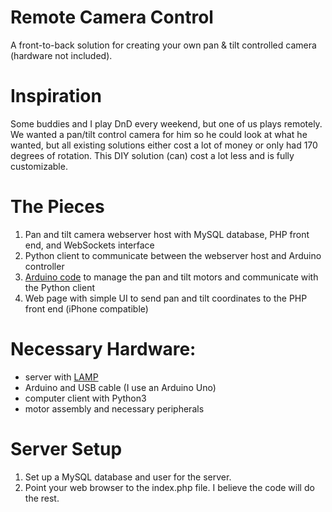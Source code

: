 # Remote Camera Control
A front-to-back solution for creating your own pan & tilt controlled camera (hardware not included).

# Inspiration
Some buddies and I play DnD every weekend, but one of us plays remotely. We wanted a pan/tilt control camera for him so he could look at what he wanted, but all existing solutions either cost a lot of money or only had 170 degrees of rotation. This DIY solution (can) cost a lot less and is fully customizable.

# The Pieces
1. Pan and tilt camera webserver host with MySQL database, PHP front end, and WebSockets interface
2. Python client to communicate between the webserver host and Arduino controller
3. [Arduino code](https://github.com/gladclef/ArduinoPanAndTiltControl) to manage the pan and tilt motors and communicate with the Python client
4. Web page with simple UI to send pan and tilt coordinates to the PHP front end (iPhone compatible)

# Necessary Hardware:
* server with [LAMP](https://en.wikipedia.org/wiki/LAMP_(software_bundle))
* Arduino and USB cable (I use an Arduino Uno)
* computer client with Python3
* motor assembly and necessary peripherals

# Server Setup
1. Set up a MySQL database and user for the server.
2. Point your web browser to the index.php file. I believe the code will do the rest.
